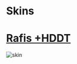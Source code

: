 # Skins
# [Rafis +HDDT](https://www.mediafire.com/file/phcsum9n4np44wh/Rafis_2018-03-26_HDDT.osk/file)
![skin](https://i.gyazo.com/6dee8e15fce75d31e9eb353a29f9feae.jpg)
